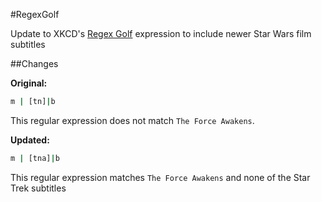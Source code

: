 #RegexGolf

Update to XKCD's [Regex Golf](http://xkcd.com/1313/) expression to include newer Star Wars film subtitles

##Changes

**Original:**

```bash
m | [tn]|b
```

This regular expression does not match `The Force Awakens`.

**Updated:**

```bash
m | [tna]|b
```

This regular expression matches `The Force Awakens` and none of the Star Trek subtitles
